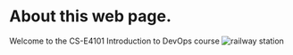 # About this web page.
Welcome to the CS-E4101 Introduction to DevOps course
![railway station ](https://cdn.pixabay.com/photo/2019/11/25/05/51/train-4651062_1280.jpg)
